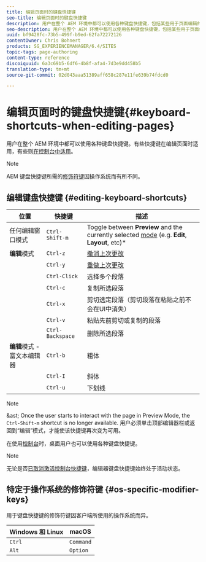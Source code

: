```yaml
---
title: 编辑页面时的键盘快捷键
seo-title: 编辑页面时的键盘快捷键
description: 用户在整个 AEM 环境中都可以使用各种键盘快捷键，包括某些用于页面编辑的快捷键
seo-description: 用户在整个 AEM 环境中都可以使用各种键盘快捷键，包括某些用于页面编辑的快捷键
uuid: bf9428fc-73b5-499f-b9ed-62fa72272126
contentOwner: Chris Bohnert
products: SG_EXPERIENCEMANAGER/6.4/SITES
topic-tags: page-authoring
content-type: reference
discoiquuid: 6a3c69b5-6df6-4b8f-afa4-7d3e9dd458b5
translation-type: tm+mt
source-git-commit: 02d043aaa51389aff658c287e11fe639b74fdcd0

---
```



# 编辑页面时的键盘快捷键{#keyboard-shortcuts-when-editing-pages}

用户在整个 AEM 环境中都可以使用各种键盘快捷键。有些快捷键在编辑页面时适用，有些则[在控制台中适用](/help/sites-authoring/keyboard-shortcuts.md)。

>[!NOTE]
>
>AEM 键盘快捷键所需的[修饰符键](/help/sites-authoring/page-authoring-keyboard-shortcuts.md#os-specific-modifier-keys)因操作系统而有所不同。

## 编辑键盘快捷键 {#editing-keyboard-shortcuts}

| 位置 | 快捷键 | 描述 |
|---|---|---|
| 任何编辑窗口模式 | `Ctrl-Shift-m` | Toggle between **Preview** and the currently selected [mode](/help/sites-authoring/author-environment-tools.md#page-modes)</a> (e.g. **Edit**, **Layout**, etc)* |
| **编辑**&#x200B;模式 | `Ctrl-z` | [撤消上次更改](/help/sites-authoring/editing-content.md#undoing-and-redoing-page-edits) |
|  | `Ctrl-y` | [重做上次更改](/help/sites-authoring/editing-content.md#undoing-and-redoing-page-edits) |
|  | `Ctrl-Click` | 选择多个段落 |
|  | `Ctrl-c` | 复制所选段落 |
|  | `Ctrl-x` | 剪切选定段落（剪切段落在粘贴之前不会在UI中消失） |
|  | `Ctrl-v` | 粘贴先前剪切或复制的段落 |
|  | `Ctrl-Backspace` | 删除所选段落 |
| **编辑**&#x200B;模式 - 富文本编辑器 | `Ctrl-b` | 粗体 |
|  | `Ctrl-I` | 斜体 |
|  | `Ctrl-u` | 下划线 |

>[!NOTE]
>
>&amp;ast; Once the user starts to interact with the page in Preview Mode, the `Ctrl-Shift-m` shortcut is no longer available. 用户必须单击顶部编辑器栏或返回到“编辑”模式，才能使该快捷键再次变为可用。

在使用[控制台](/help/sites-authoring/keyboard-shortcuts.md)时，桌面用户也可以使用各种键盘快捷键。

>[!NOTE]
>
>无论是否[已取消激活控制台快捷键](/help/sites-authoring/keyboard-shortcuts.md#deactivating-keyboard-shortcuts)，编辑器键盘快捷键始终处于活动状态。

## 特定于操作系统的修饰符键 {#os-specific-modifier-keys}

用于键盘快捷键的修饰符键因客户端所使用的操作系统而异。

| Windows 和 Linux | macOS |
|---|---|
| `Ctrl` | `Command` |
| `Alt` | `Option` |
